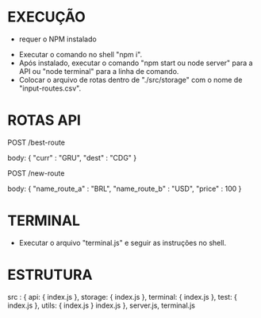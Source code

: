# EXECUÇÃO
 * requer o NPM instalado 
 
 - Executar o comando no shell "npm i".
 - Após instalado, executar o comando "npm start ou node server" para a API ou "node terminal" para a linha de comando.
 - Colocar o arquivo de rotas dentro de "./src/storage" com o nome de "input-routes.csv".

# ROTAS API 

POST /best-route 

body: 
  {
    "curr" : "GRU",
    "dest" : "CDG"
  }

POST /new-route

body: 
  {
    "name_route_a" : "BRL",
    "name_route_b" : "USD",
    "price" : 100
  }

# TERMINAL

 - Executar o arquivo "terminal.js" e seguir as instruções no shell.

# ESTRUTURA

src : {
  api: {
    index.js
  },
  storage: {
    index.js
  },
  terminal: {
    index.js
  },
  test: {
    index.js
  },
  utils: {
    index.js
  }
  index.js
},
server.js,
terminal.js
